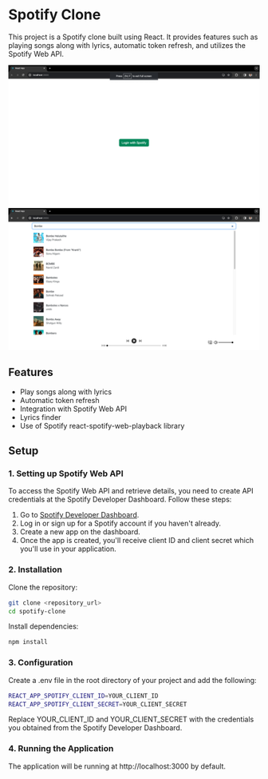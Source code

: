 # Spotify Clone

This project is a Spotify clone built using React. It provides features such as playing songs along with lyrics, automatic token refresh, and utilizes the Spotify Web API.

![Screenshot 1](client/public/Screenshot_1.png) ![Screenshot 2](client/public/Screenshot_2.png)

## Features

-   Play songs along with lyrics
-   Automatic token refresh
-   Integration with Spotify Web API
-   Lyrics finder
-   Use of Spotify react-spotify-web-playback library

## Setup

### 1. Setting up Spotify Web API

To access the Spotify Web API and retrieve details, you need to create API credentials at the Spotify Developer Dashboard. Follow these steps:

1. Go to [Spotify Developer Dashboard](https://developer.spotify.com/dashboard/).
2. Log in or sign up for a Spotify account if you haven't already.
3. Create a new app on the dashboard.
4. Once the app is created, you'll receive client ID and client secret which you'll use in your application.

### 2. Installation

Clone the repository:

```bash
git clone <repository_url>
cd spotify-clone
```

Install dependencies:

```bash
npm install
```

### 3. Configuration

Create a .env file in the root directory of your project and add the following:

```bash
REACT_APP_SPOTIFY_CLIENT_ID=YOUR_CLIENT_ID
REACT_APP_SPOTIFY_CLIENT_SECRET=YOUR_CLIENT_SECRET
```

Replace YOUR_CLIENT_ID and YOUR_CLIENT_SECRET with the credentials you obtained from the Spotify Developer Dashboard.

### 4. Running the Application

The application will be running at http://localhost:3000 by default.
